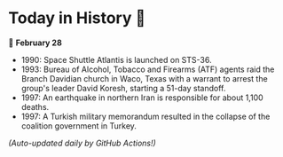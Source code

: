 # Today in History 📅

📅 **February 28**

- 1990: Space Shuttle Atlantis is launched on STS-36.
- 1993: Bureau of Alcohol, Tobacco and Firearms (ATF) agents raid the Branch Davidian church in Waco, Texas with a warrant to arrest the group's leader David Koresh, starting a 51-day standoff.
- 1997: An earthquake in northern Iran is responsible for about 1,100 deaths.
- 1997: A Turkish military memorandum resulted in the collapse of the coalition government in Turkey.

*(Auto-updated daily by GitHub Actions!)*
